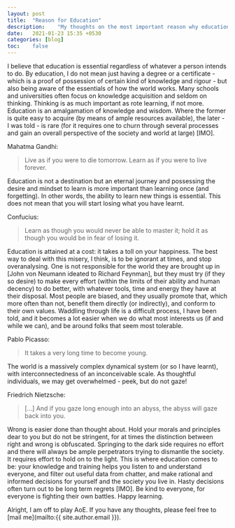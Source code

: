 ```yaml
---
layout: post
title:  "Reason for Education"
description:    "My thoughts on the most important reason why education must be essential."
date:   2021-01-23 15:35 +0530
categories: [blog]
toc:    false
---
```


I believe that education is essential regardless of whatever a person intends to do. By education, I do not mean just having a degree or a certificate - which is a proof of possession of certain kind of knowledge and rigour - but also being aware of the essentials of how the world works. Many schools and universities often focus on knowledge acquisition and seldom on thinking. Thinking is as much important as rote learning, if not more. Education is an amalgamation of knowledge and wisdom. Where the former is quite easy to acquire (by means of ample resources available), the later - I was told - is rare (for it requires one to churn through several processes and gain an overall perspective of the society and world at large) [IMO].  

Mahatma Gandhi:  
> Live as if you were to die tomorrow. Learn as if you were to live forever.

Education is not a destination but an eternal journey and possessing the desire and mindset to learn is more important than learning once (and forgetting). In other words, the ability to learn new things is essential. This does not mean that you will start losing what you have learnt.

Confucius:  
> Learn as though you would never be able to master it; hold it as though you would be in fear of losing it.

Education is attained at a cost: it takes a toll on your happiness. The best way to deal with this misery, I think, is to be ignorant at times, and stop overanalysing. One is not responsible for the world they are brought up in [John von Neumann ideated to Richard Feynman], but they must try (if they so desire) to make every effort (within the limits of their ability and human decency) to do better, with whatever tools, time and energy they have at their disposal. Most people are biased, and they usually promote that, which more often than not, benefit them directly (or indirectly), and conform to their own values. Waddling through life is a difficult process, I have been told, and it becomes a lot easier when we do what most interests us (if and while we can), and be around folks that seem most tolerable.  

Pablo Picasso:
> It takes a very long time to become young.

The world is a massively complex dynamical system (or so I have learnt), with interconnectedness of an inconceivable scale. As thoughtful individuals, we may get overwhelmed - peek, but do not gaze!

Friedrich Nietzsche:
> [...] And if you gaze long enough into an abyss, the abyss will gaze back into you.

Wrong is easier done than thought about. Hold your morals and principles dear to you but do not be stringent, for at times the distinction between right and wrong is obfuscated. Springing to the dark side requires no effort and there will always be ample perpetrators trying to dismantle the society. It requires effort to hold on to the light. This is where education comes to be: your knowledge and training helps you listen to and understand everyone, and filter out useful data from chatter, and make rational and informed decisions for yourself and the society you live in. Hasty decisions often turn out to be long term regrets [IMO]. Be kind to everyone, for everyone is fighting their own battles. Happy learning.

Alright, I am off to play AoE. If you have any thoughts, please feel free to [mail me](mailto:{{ site.author.email }}).
